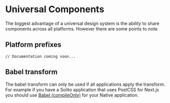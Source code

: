 # Universal Components

The biggest advantage of a universal design system is the ability to share components across all platforms. However there are some points to note.

## Platform prefixes

`// Documentation coming soon...`

## Babel transform

The babel transform can only be used if all applications apply the transform. For example if you have a Solito application that uses PostCSS for Next.js you should use [Babel (compileOnly)](../compilation/babel-compile-only.md) for your Native application.
